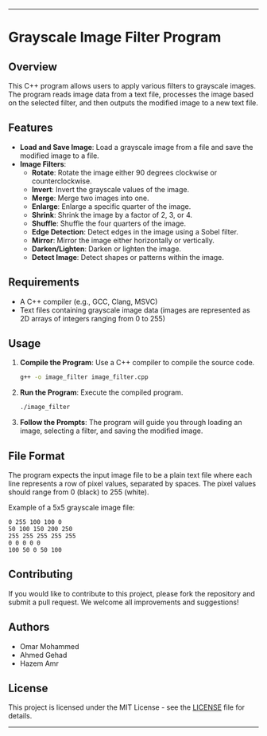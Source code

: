 
---

# Grayscale Image Filter Program

## Overview

This C++ program allows users to apply various filters to grayscale images. The program reads image data from a text file, processes the image based on the selected filter, and then outputs the modified image to a new text file.

## Features

- **Load and Save Image**: Load a grayscale image from a file and save the modified image to a file.
- **Image Filters**:
  - **Rotate**: Rotate the image either 90 degrees clockwise or counterclockwise.
  - **Invert**: Invert the grayscale values of the image.
  - **Merge**: Merge two images into one.
  - **Enlarge**: Enlarge a specific quarter of the image.
  - **Shrink**: Shrink the image by a factor of 2, 3, or 4.
  - **Shuffle**: Shuffle the four quarters of the image.
  - **Edge Detection**: Detect edges in the image using a Sobel filter.
  - **Mirror**: Mirror the image either horizontally or vertically.
  - **Darken/Lighten**: Darken or lighten the image.
  - **Detect Image**: Detect shapes or patterns within the image.

## Requirements

- A C++ compiler (e.g., GCC, Clang, MSVC)
- Text files containing grayscale image data (images are represented as 2D arrays of integers ranging from 0 to 255)

## Usage

1. **Compile the Program**: Use a C++ compiler to compile the source code.
   ```bash
   g++ -o image_filter image_filter.cpp
   ```

2. **Run the Program**: Execute the compiled program.
   ```bash
   ./image_filter
   ```

3. **Follow the Prompts**: The program will guide you through loading an image, selecting a filter, and saving the modified image.

## File Format

The program expects the input image file to be a plain text file where each line represents a row of pixel values, separated by spaces. The pixel values should range from 0 (black) to 255 (white).

Example of a 5x5 grayscale image file:
```
0 255 100 100 0
50 100 150 200 250
255 255 255 255 255
0 0 0 0 0
100 50 0 50 100
```

## Contributing

If you would like to contribute to this project, please fork the repository and submit a pull request. We welcome all improvements and suggestions!

## Authors

- Omar Mohammed
- Ahmed Gehad
- Hazem Amr

## License

This project is licensed under the MIT License - see the [LICENSE](LICENSE) file for details.

---
